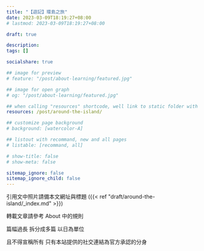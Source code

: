 ```yaml
---
title: "【遊記】環島之旅"
date: 2023-03-09T18:19:27+08:00
# lastmod: 2023-03-09T18:19:27+08:00

draft: true

description:
tags: []

socialshare: true

## image for preview
# feature: "/post/about-learning/featured.jpg"

## image for open graph
# og: "/post/about-learning/featured.jpg"

## when calling "resources" shortcode, well link to static folder with this path 
resources: /post/around-the-island/

## customize page background
# background: [watercolor-A] 

## listout with recommand, new and all pages
# listable: [recommand, all]

# show-title: false
# show-meta: false

sitemap_ignore: false
sitemap_ignore_child: false
---
```


<!--more-->

<!-- &nbsp; -->

<!-- [text]({{ ref "relpath" }})。 -->

引用文中照片請備本文網址與標題 ({{< ref "draft/around-the-island/_index.md" >}}) 

轉載文章請參考 About 中的規則

篇幅過長 拆分成多篇 以日為單位

且不得宣稱所有 只有本站提供的社交連結為官方承認的分身 